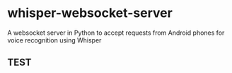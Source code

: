 # whisper-websocket-server
A websocket server in Python to accept requests from Android phones for voice recognition using Whisper

## TEST
